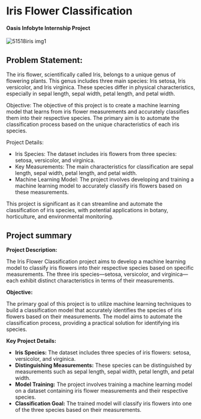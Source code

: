 # Iris Flower Classification
#### Oasis Infobyte Internship Project
![51518iris img1](https://github.com/Apurbaananya/oibsip_task1/assets/142817867/2c776de7-6542-4471-891d-819d71b07f2e)

## Problem Statement:
The iris flower, scientifically called Iris, belongs to a unique genus of flowering plants. This genus includes three main species: Iris setosa, Iris versicolor, and Iris virginica. These species differ in physical characteristics, especially in sepal length, sepal width, petal length, and petal width.

Objective:
The objective of this project is to create a machine learning model that learns from iris flower measurements and accurately classifies them into their respective species. The primary aim is to automate the classification process based on the unique characteristics of each iris species.

Project Details:
- Iris Species: The dataset includes iris flowers from three species: setosa, versicolor, and virginica.
- Key Measurements: The main characteristics for classification are sepal length, sepal width, petal length, and petal width.
- Machine Learning Model: The project involves developing and training a machine learning model to accurately classify iris flowers based on these measurements.

This project is significant as it can streamline and automate the classification of iris species, with potential applications in botany, horticulture, and environmental monitoring.

## Project summary
**Project Description:**

The Iris Flower Classification project aims to develop a machine learning model to classify iris flowers into their respective species based on specific measurements. The three iris species—setosa, versicolor, and virginica—each exhibit distinct characteristics in terms of their measurements.

**Objective:**

The primary goal of this project is to utilize machine learning techniques to build a classification model that accurately identifies the species of iris flowers based on their measurements. The model aims to automate the classification process, providing a practical solution for identifying iris species.

**Key Project Details:**

- **Iris Species:** The dataset includes three species of iris flowers: setosa, versicolor, and virginica.
- **Distinguishing Measurements:** These species can be distinguished by measurements such as sepal length, sepal width, petal length, and petal width.
- **Model Training:** The project involves training a machine learning model on a dataset containing iris flower measurements and their respective species.
- **Classification Goal:** The trained model will classify iris flowers into one of the three species based on their measurements.
